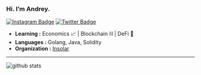 ### Hi. I’m Andrey.
[![Instagram Badge](https://img.shields.io/badge/Instagram-hirama-silver)](https://www.instagram.com/somanylives) 
[![Twitter Badge](https://img.shields.io/twitter/url?label=Andrey&logoColor=asdasd&style=social&url=https%3A%2F%2Ftwitter.com%2FZolinAndrey)](https://twitter.com/ZolinAndrey)

-  **Learning :** Economics 📈 | Blockchain ⛓ | DeFi 🦄
-  **Languages :** Golang, Java, Solidity
-  **Organization :** [Insolar](https://insolar.io)
***

![github stats](https://github-readme-stats.vercel.app/api?username=Hirama&show_icons=true&theme=graywhite&hide=stars)
